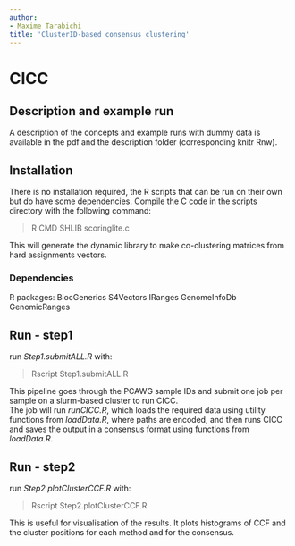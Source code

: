 ```yaml
---
author:
- Maxime Tarabichi
title: 'ClusterID-based consensus clustering'
---
```

# CICC
## Description and example run
A description of the concepts and example runs with dummy data is available in the pdf and the description folder (corresponding knitr Rnw).
## Installation 
There is no installation required, the R scripts that can be run on their own but do have some dependencies.
Compile the C code in the scripts directory with the following command:
> R CMD SHLIB scoringlite.c

This will generate the dynamic library to make co-clustering matrices from hard assignments vectors.
### Dependencies
R packages:
BiocGenerics
S4Vectors
IRanges
GenomeInfoDb
GenomicRanges
## Run - step1
run _Step1.submitALL.R_ with:
>Rscript Step1.submitALL.R

This pipeline goes through the PCAWG sample IDs and submit one job per sample on a slurm-based cluster to run CICC.  
The job will run _runCICC.R_, which loads the required data using utility functions from _loadData.R_, where paths are encoded, and then runs CICC and saves the output in a consensus format using functions from _loadData.R_. 
## Run - step2
run _Step2.plotClusterCCF.R_ with:
> Rscript Step2.plotClusterCCF.R

This is useful for visualisation of the results. It plots histograms of CCF and the cluster positions for each method and for the consensus.
